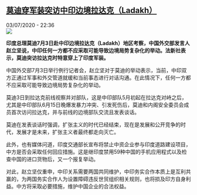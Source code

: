 <!--1593813446000-->
[莫迪穿军装突访中印边境拉达克（Ladakh）](http://www.rfi.fr//cn/%E4%BA%9A%E6%B4%B2/20200703-%E8%8E%AB%E8%BF%AA%E7%A9%BF%E5%86%9B%E8%A3%85%E7%AA%81%E8%AE%BF%E4%B8%AD%E5%8D%B0%E8%BE%B9%E5%A2%83%E6%8B%89%E8%BE%BE%E5%85%8B-ladakh)
------

<div>03/07/2020 - 22:36</div><img src="https://s.rfi.fr/media/display/cce106f8-bd6c-11ea-b267-005056bf87d6/w:310/p:16x9/062d7e62-bd34-11ea-b33c-02fe89184577.jpg"><p><strong>印度总理莫迪7月3日赴中印边境拉达克（Ladakh）地区考察，中国外交部发言人赵立坚说，中印任何一方都不应采取可能导致边境局势复杂化的举动。法新社表示，莫迪突访拉达克时特意穿上了印度军装。</strong></p><div class="t-content__body u-clearfix"><div class="m-interstitial"></div><p>中国外交部7月3日举行例行记者会，赵立坚对于莫迪的举动表示，当前，中印双方正通过军事和外交管道就缓和当前事态进行对话沟通。在此情况下，任何一方都不应采取可能导致边境局势复杂化的举动。</p><p>莫迪3日到拉达克前线视察并对部队，这是中印部队5月初起在拉达克对峙之后，尤其是中印部队6月15日晚爆发暴力冲突、引发死伤后，莫迪和内阁安全委员会成员首次访问拉达克，并与前线的边境部队交流且发表谈话。</p><p>莫迪在发表谈话时强调，扩张主义的时代已经结束，现在是发展和公开竞争的时代，发展才是未来，扩张主义者最终都走向灭亡。</p><p>此外，也有媒体问道，印度交通部长宣布将禁止中资企业参与印度道路建设项目，中方是否会采取任何回应措施。这是继印度禁用59种中国的手机应用程式以及检查中国的进口货物后，又一个报复举动。</p><p>对此，赵立坚仅重申，中印关系需要两国共同维护，中印务实合作本质上是互利共赢的，为两国务实合作人为设置障碍违反世贸组织相关规则，也将损及印方自身利益。中方将采取必要措施，维护中国企业的合法权益。</p><div class="o-self-promo o-self-promo--nl o-self-promo--hidden" data-selfpromo-newsletter></div><div class="o-self-promo o-self-promo--app o-self-promo--hidden" data-selfpromo-app></div></div>
